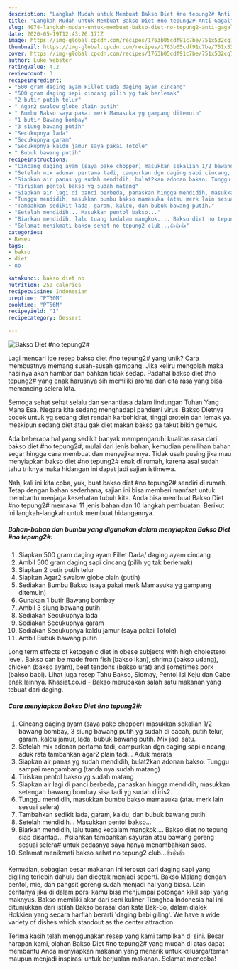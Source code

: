 ```yaml
---
description: "Langkah Mudah untuk Membuat Bakso Diet #no tepung2# Anti Gagal"
title: "Langkah Mudah untuk Membuat Bakso Diet #no tepung2# Anti Gagal"
slug: 4074-langkah-mudah-untuk-membuat-bakso-diet-no-tepung2-anti-gagal
date: 2020-05-19T12:43:26.171Z
image: https://img-global.cpcdn.com/recipes/1763b05cdf91c7be/751x532cq70/bakso-diet-no-tepung2-foto-resep-utama.jpg
thumbnail: https://img-global.cpcdn.com/recipes/1763b05cdf91c7be/751x532cq70/bakso-diet-no-tepung2-foto-resep-utama.jpg
cover: https://img-global.cpcdn.com/recipes/1763b05cdf91c7be/751x532cq70/bakso-diet-no-tepung2-foto-resep-utama.jpg
author: Luke Webster
ratingvalue: 4.2
reviewcount: 3
recipeingredient:
- "500 gram daging ayam Fillet Dada daging ayam cincang"
- "500 gram daging sapi cincang pilih yg tak berlemak"
- "2 butir putih telur"
- " Agar2 swalow globe plain putih"
- " Bumbu Bakso saya pakai merk Mamasuka yg gampang ditemuin"
- "1 butir Bawang bombay"
- "3 siung bawang putih"
- "Secukupnya lada"
- "Secukupnya garam"
- "Secukupnya kaldu jamur saya pakai Totole"
- " Bubuk bawang putih"
recipeinstructions:
- "Cincang daging ayam (saya pake chopper) masukkan sekalian 1/2 bawang bombay, 3 siung bawang putih yg sudah di cacah, putih telur, garam, kaldu jamur, lada, bubuk bawang putih. Mix jadi satu."
- "Setelah mix adonan pertama tadi, campurkan dgn daging sapi cincang, aduk rata tambahkan agar2 plain tadi... Aduk merata"
- "Siapkan air panas yg sudah mendidih, bulat2kan adonan bakso. Tunggu sampai mengambang (tanda nya sudah matang)"
- "Tiriskan pentol bakso yg sudah matang"
- "Siapkan air lagi di panci berbeda, panaskan hingga mendidih, masukkan setengah bawang bombay sisa tadi yg sudah diiris2."
- "Tunggu mendidih, masukkan bumbu bakso mamasuka (atau merk lain sesuai selera)"
- "Tambahkan sedikit lada, garam, kaldu, dan bubuk bawang putih."
- "Setelah mendidih... Masukkan pentol bakso..."
- "Biarkan mendidih, lalu tuang kedalam mangkok.... Bakso diet no tepung siap disantap... #silahkan tambahkan sayuran atau bawang goreng sesuai selera# untuk pedasnya saya hanya menambahkan saos."
- "Selamat menikmati bakso sehat no tepung2 club...👍👍👍"
categories:
- Resep
tags:
- bakso
- diet
- no

katakunci: bakso diet no 
nutrition: 250 calories
recipecuisine: Indonesian
preptime: "PT30M"
cooktime: "PT56M"
recipeyield: "1"
recipecategory: Dessert

---
```



![Bakso Diet #no tepung2#](https://img-global.cpcdn.com/recipes/1763b05cdf91c7be/751x532cq70/bakso-diet-no-tepung2-foto-resep-utama.jpg)

Lagi mencari ide resep bakso diet #no tepung2# yang unik? Cara membuatnya memang susah-susah gampang. Jika keliru mengolah maka hasilnya akan hambar dan bahkan tidak sedap. Padahal bakso diet #no tepung2# yang enak harusnya sih memiliki aroma dan cita rasa yang bisa memancing selera kita.

Semoga sehat sehat selalu dan senantiasa dalam lindungan Tuhan Yang Maha Esa. Negara kita sedang menghadapi pandemi virus. Bakso Dietnya cocok untuk yg sedang diet rendah karbohidrat, tinggi protein dan lemak ya. meskipun sedang diet atau gak diet makan bakso ga takut bikin gemuk.

Ada beberapa hal yang sedikit banyak mempengaruhi kualitas rasa dari bakso diet #no tepung2#, mulai dari jenis bahan, kemudian pemilihan bahan segar hingga cara membuat dan menyajikannya. Tidak usah pusing jika mau menyiapkan bakso diet #no tepung2# enak di rumah, karena asal sudah tahu triknya maka hidangan ini dapat jadi sajian istimewa.


Nah, kali ini kita coba, yuk, buat bakso diet #no tepung2# sendiri di rumah. Tetap dengan bahan sederhana, sajian ini bisa memberi manfaat untuk membantu menjaga kesehatan tubuh kita. Anda bisa membuat Bakso Diet #no tepung2# memakai 11 jenis bahan dan 10 langkah pembuatan. Berikut ini langkah-langkah untuk membuat hidangannya.

<!--inarticleads1-->

##### Bahan-bahan dan bumbu yang digunakan dalam menyiapkan Bakso Diet #no tepung2#:

1. Siapkan 500 gram daging ayam Fillet Dada/ daging ayam cincang
1. Ambil 500 gram daging sapi cincang (pilih yg tak berlemak)
1. Siapkan 2 butir putih telur
1. Siapkan  Agar2 swalow globe plain (putih)
1. Sediakan  Bumbu Bakso (saya pakai merk Mamasuka yg gampang ditemuin)
1. Gunakan 1 butir Bawang bombay
1. Ambil 3 siung bawang putih
1. Sediakan Secukupnya lada
1. Sediakan Secukupnya garam
1. Sediakan Secukupnya kaldu jamur (saya pakai Totole)
1. Ambil  Bubuk bawang putih


Long term effects of ketogenic diet in obese subjects with high cholesterol level. Bakso can be made from fish (bakso ikan), shrimp (bakso udang), chicken (bakso ayam), beef tendons (bakso urat) and sometimes pork (bakso babi). Lihat juga resep Tahu Bakso, Siomay, Pentol Isi Keju dan Cabe enak lainnya. Khasiat.co.id - Bakso merupakan salah satu makanan yang tebuat dari daging. 

<!--inarticleads2-->

##### Cara menyiapkan Bakso Diet #no tepung2#:

1. Cincang daging ayam (saya pake chopper) masukkan sekalian 1/2 bawang bombay, 3 siung bawang putih yg sudah di cacah, putih telur, garam, kaldu jamur, lada, bubuk bawang putih. Mix jadi satu.
1. Setelah mix adonan pertama tadi, campurkan dgn daging sapi cincang, aduk rata tambahkan agar2 plain tadi... Aduk merata
1. Siapkan air panas yg sudah mendidih, bulat2kan adonan bakso. Tunggu sampai mengambang (tanda nya sudah matang)
1. Tiriskan pentol bakso yg sudah matang
1. Siapkan air lagi di panci berbeda, panaskan hingga mendidih, masukkan setengah bawang bombay sisa tadi yg sudah diiris2.
1. Tunggu mendidih, masukkan bumbu bakso mamasuka (atau merk lain sesuai selera)
1. Tambahkan sedikit lada, garam, kaldu, dan bubuk bawang putih.
1. Setelah mendidih... Masukkan pentol bakso...
1. Biarkan mendidih, lalu tuang kedalam mangkok.... Bakso diet no tepung siap disantap... #silahkan tambahkan sayuran atau bawang goreng sesuai selera# untuk pedasnya saya hanya menambahkan saos.
1. Selamat menikmati bakso sehat no tepung2 club...👍👍👍


Kemudian, sebagian besar makanan ini terbuat dari daging sapi yang digiling terlebih dahulu dan dicetak menjadi seperti. Bakso Malang dengan pentol, mie, dan pangsit goreng sudah menjadi hal yang biasa. Lain ceritanya jika di dalam porsi kamu bisa menjumpai potongan kikil sapi yang maknyus. Bakso memiliki akar dari seni kuliner Tionghoa Indonesia hal ini ditunjukkan dari istilah Bakso berasal dari kata Bak-So, dalam dialek Hokkien yang secara harfiah berarti &#39;daging babi giling&#39;. We have a wide variety of dishes which standout as the center attraction. 

Terima kasih telah menggunakan resep yang kami tampilkan di sini. Besar harapan kami, olahan Bakso Diet #no tepung2# yang mudah di atas dapat membantu Anda menyiapkan makanan yang menarik untuk keluarga/teman maupun menjadi inspirasi untuk berjualan makanan. Selamat mencoba!

